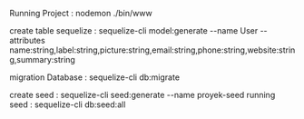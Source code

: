 Running Project : nodemon ./bin/www

create table sequelize : sequelize-cli model:generate --name User --attributes name:string,label:string,picture:string,email:string,phone:string,website:string,summary:string

migration Database : sequelize-cli db:migrate



create seed : sequelize-cli seed:generate --name proyek-seed
running seed : sequelize-cli db:seed:all